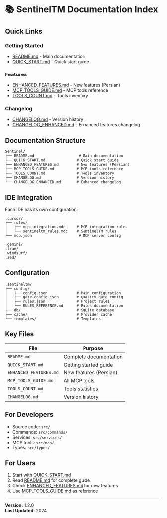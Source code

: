 # 📚 SentinelTM Documentation Index

## Quick Links

### Getting Started
- [README.md](./README.md) - Main documentation
- [QUICK_START.md](./QUICK_START.md) - Quick start guide

### Features
- [ENHANCED_FEATURES.md](./ENHANCED_FEATURES.md) - New features (Persian)
- [MCP_TOOLS_GUIDE.md](./MCP_TOOLS_GUIDE.md) - MCP tools reference
- [TOOLS_COUNT.md](./TOOLS_COUNT.md) - Tools inventory

### Changelog
- [CHANGELOG.md](./CHANGELOG.md) - Version history
- [CHANGELOG_ENHANCED.md](./CHANGELOG_ENHANCED.md) - Enhanced features changelog

## Documentation Structure

```
Sentinel/
├── README.md                    # Main documentation
├── QUICK_START.md              # Quick start guide
├── ENHANCED_FEATURES.md        # New features (Persian)
├── MCP_TOOLS_GUIDE.md          # MCP tools reference
├── TOOLS_COUNT.md              # Tools inventory
├── CHANGELOG.md                # Version history
└── CHANGELOG_ENHANCED.md       # Enhanced changelog
```

## IDE Integration

Each IDE has its own configuration:

```
.cursor/
├── rules/
│   ├── mcp_integration.mdc     # MCP integration rules
│   └── sentineltm_rules.mdc    # SentinelTM rules
└── mcp.json                     # MCP server config

.gemini/
.trae/
.windsurf/
.zed/
```

## Configuration

```
.sentineltm/
├── config/
│   ├── config.json             # Main configuration
│   ├── gate-config.json        # Quality gate config
│   ├── rules.json              # Project rules
│   └── RULES_REFERENCE.md      # Rules documentation
├── db/                         # SQLite database
├── cache/                      # Provider cache
└── templates/                  # Templates
```

## Key Files

| File | Purpose |
|------|---------|
| `README.md` | Complete documentation |
| `QUICK_START.md` | Getting started guide |
| `ENHANCED_FEATURES.md` | New features (Persian) |
| `MCP_TOOLS_GUIDE.md` | All MCP tools |
| `TOOLS_COUNT.md` | Tools statistics |
| `CHANGELOG.md` | Version history |

## For Developers

- Source code: `src/`
- Commands: `src/commands/`
- Services: `src/services/`
- MCP tools: `src/mcp/`
- Types: `src/types/`

## For Users

1. Start with [QUICK_START.md](./QUICK_START.md)
2. Read [README.md](./README.md) for complete guide
3. Check [ENHANCED_FEATURES.md](./ENHANCED_FEATURES.md) for new features
4. Use [MCP_TOOLS_GUIDE.md](./MCP_TOOLS_GUIDE.md) as reference

---

**Version:** 1.2.0  
**Last Updated:** 2024
